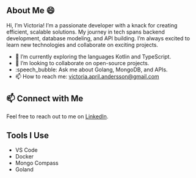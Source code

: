 ## About Me :smile:
Hi, I’m Victoria! I’m a passionate developer with a knack for creating efficient, scalable solutions. My journey in tech spans backend development, database modeling, and API building. I’m always excited to learn new technologies and collaborate on exciting projects.
- :seedling: I’m currently exploring the languages Kotlin and TypeScript. 
- :handshake: I’m looking to collaborate on open-source projects.
- :speech_bubble: Ask me about Golang, MongoDB, and APIs.
- :mailbox: How to reach me: [victoria.april.andersson@gmail.com](victoria.april.andersson@gmail.com)
## :mailbox: Connect with Me
Feel free to reach out to me on [LinkedIn](www.linkedin.com/in/victoria-andersson-436916114).
## Tools I Use
- VS Code
- Docker 
- Mongo Compass
- Goland 